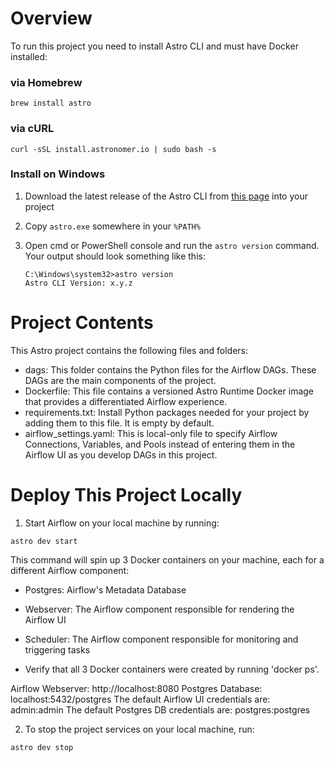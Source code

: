 # Overview

To run this project you need to install Astro CLI and must have Docker installed:

### via Homebrew

```
brew install astro
```

### via cURL

```
curl -sSL install.astronomer.io | sudo bash -s
```

### Install on Windows

1. Download the latest release of the Astro CLI from [this page](https://github.com/astronomer/astro-cli/releases/) into your project
2. Copy `astro.exe` somewhere in your `%PATH%`
3. Open cmd or PowerShell console and run the `astro version` command. Your output should look something like this:

   ```
   C:\Windows\system32>astro version
   Astro CLI Version: x.y.z
   ```

# Project Contents

This Astro project contains the following files and folders:

- dags: This folder contains the Python files for the Airflow DAGs. These DAGs are the main components of the project.
- Dockerfile: This file contains a versioned Astro Runtime Docker image that provides a differentiated Airflow experience.
- requirements.txt: Install Python packages needed for your project by adding them to this file. It is empty by default.
- airflow_settings.yaml: This is local-only file to specify Airflow Connections, Variables, and Pools instead of entering them in the Airflow UI as you develop DAGs in this project.

# Deploy This Project Locally

1. Start Airflow on your local machine by running:

```
astro dev start
```

This command will spin up 3 Docker containers on your machine, each for a different Airflow component:

- Postgres: Airflow's Metadata Database
- Webserver: The Airflow component responsible for rendering the Airflow UI
- Scheduler: The Airflow component responsible for monitoring and triggering tasks

- Verify that all 3 Docker containers were created by running 'docker ps'.

Airflow Webserver: http://localhost:8080
Postgres Database: localhost:5432/postgres
The default Airflow UI credentials are: admin:admin
The default Postgres DB credentials are: postgres:postgres

2. To stop the project services on your local machine, run:

```
astro dev stop
```
